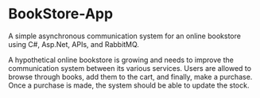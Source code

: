 # BookStore-App
A simple asynchronous communication system for an online bookstore using C#,  Asp.Net, APIs, and RabbitMQ.

A hypothetical online bookstore is growing and needs to improve the communication system between its 
various services. Users are allowed to browse through books, add them to the cart, and finally, make a 
purchase. Once a purchase is made, the system should be able to update the stock.
